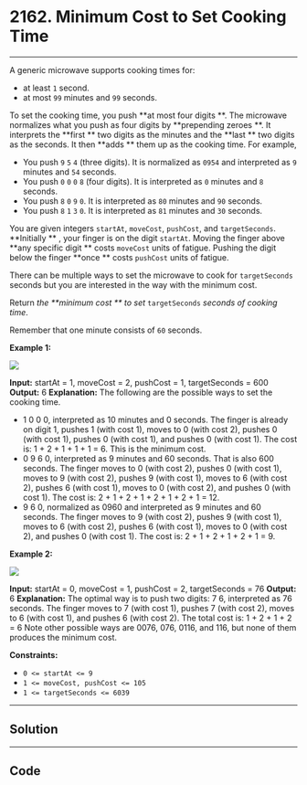 # 2162. Minimum Cost to Set Cooking Time

---

A generic microwave supports cooking times for:

  * at least `1` second.
  * at most `99` minutes and `99` seconds.



To set the cooking time, you push **at most four digits **. The microwave normalizes what you push as four digits by **prepending zeroes **. It interprets the **first ** two digits as the minutes and the **last ** two digits as the seconds. It then **adds ** them up as the cooking time. For example,

  * You push `9` `5` `4` (three digits). It is normalized as `0954` and interpreted as `9` minutes and `54` seconds.
  * You push `0` `0` `0` `8` (four digits). It is interpreted as `0` minutes and `8` seconds.
  * You push `8` `0` `9` `0`. It is interpreted as `80` minutes and `90` seconds.
  * You push `8` `1` `3` `0`. It is interpreted as `81` minutes and `30` seconds.



You are given integers `startAt`, `moveCost`, `pushCost`, and `targetSeconds`. **Initially ** , your finger is on the digit `startAt`. Moving the finger above **any specific digit ** costs `moveCost` units of fatigue. Pushing the digit below the finger **once ** costs `pushCost` units of fatigue.

There can be multiple ways to set the microwave to cook for `targetSeconds` seconds but you are interested in the way with the minimum cost.

Return _the **minimum cost ** to set_ `targetSeconds` _seconds of cooking time_.

Remember that one minute consists of `60` seconds.

 

**Example 1:**

![](https://assets.leetcode.com/uploads/2021/12/30/1.png)


**Input:** startAt = 1, moveCost = 2, pushCost = 1, targetSeconds = 600
**Output:** 6
**Explanation:** The following are the possible ways to set the cooking time.
- 1 0 0 0, interpreted as 10 minutes and 0 seconds.
  The finger is already on digit 1, pushes 1 (with cost 1), moves to 0 (with cost 2), pushes 0 (with cost 1), pushes 0 (with cost 1), and pushes 0 (with cost 1).
  The cost is: 1 + 2 + 1 + 1 + 1 = 6. This is the minimum cost.
- 0 9 6 0, interpreted as 9 minutes and 60 seconds. That is also 600 seconds.
  The finger moves to 0 (with cost 2), pushes 0 (with cost 1), moves to 9 (with cost 2), pushes 9 (with cost 1), moves to 6 (with cost 2), pushes 6 (with cost 1), moves to 0 (with cost 2), and pushes 0 (with cost 1).
  The cost is: 2 + 1 + 2 + 1 + 2 + 1 + 2 + 1 = 12.
- 9 6 0, normalized as 0960 and interpreted as 9 minutes and 60 seconds.
  The finger moves to 9 (with cost 2), pushes 9 (with cost 1), moves to 6 (with cost 2), pushes 6 (with cost 1), moves to 0 (with cost 2), and pushes 0 (with cost 1).
  The cost is: 2 + 1 + 2 + 1 + 2 + 1 = 9.


**Example 2:**

![](https://assets.leetcode.com/uploads/2021/12/30/2.png)


**Input:** startAt = 0, moveCost = 1, pushCost = 2, targetSeconds = 76
**Output:** 6
**Explanation:** The optimal way is to push two digits: 7 6, interpreted as 76 seconds.
The finger moves to 7 (with cost 1), pushes 7 (with cost 2), moves to 6 (with cost 1), and pushes 6 (with cost 2). The total cost is: 1 + 2 + 1 + 2 = 6
Note other possible ways are 0076, 076, 0116, and 116, but none of them produces the minimum cost.


 

**Constraints:**

  * `0 <= startAt <= 9`
  * `1 <= moveCost, pushCost <= 105`
  * `1 <= targetSeconds <= 6039`

---

## Solution



---

## Code
```python


```